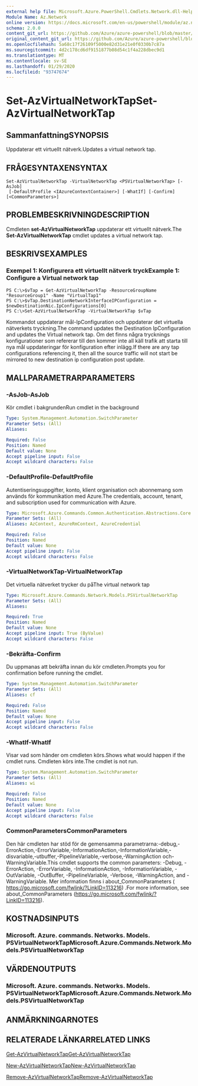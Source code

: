```yaml
---
external help file: Microsoft.Azure.PowerShell.Cmdlets.Network.dll-Help.xml
Module Name: Az.Network
online version: https://docs.microsoft.com/en-us/powershell/module/az.network/set-azvirtualnetworktap
schema: 2.0.0
content_git_url: https://github.com/Azure/azure-powershell/blob/master/src/Network/Network/help/Set-AzVirtualNetworkTap.md
original_content_git_url: https://github.com/Azure/azure-powershell/blob/master/src/Network/Network/help/Set-AzVirtualNetworkTap.md
ms.openlocfilehash: 5a68c17f26109f5000e82d31e21e0f0330b7c87a
ms.sourcegitcommit: 4d2c178cd6df9151877b08d54c1f4a228dbec9d1
ms.translationtype: MT
ms.contentlocale: sv-SE
ms.lasthandoff: 01/29/2020
ms.locfileid: "93747674"
---
```

# <span data-ttu-id="54792-101">Set-AzVirtualNetworkTap</span><span class="sxs-lookup"><span data-stu-id="54792-101">Set-AzVirtualNetworkTap</span></span>

## <span data-ttu-id="54792-102">Sammanfattning</span><span class="sxs-lookup"><span data-stu-id="54792-102">SYNOPSIS</span></span>
<span data-ttu-id="54792-103">Uppdaterar ett virtuellt nätverk.</span><span class="sxs-lookup"><span data-stu-id="54792-103">Updates a virtual network tap.</span></span>

## <span data-ttu-id="54792-104">FRÅGESYNTAXEN</span><span class="sxs-lookup"><span data-stu-id="54792-104">SYNTAX</span></span>

```
Set-AzVirtualNetworkTap -VirtualNetworkTap <PSVirtualNetworkTap> [-AsJob]
 [-DefaultProfile <IAzureContextContainer>] [-WhatIf] [-Confirm] [<CommonParameters>]
```

## <span data-ttu-id="54792-105">PROBLEMBESKRIVNING</span><span class="sxs-lookup"><span data-stu-id="54792-105">DESCRIPTION</span></span>
<span data-ttu-id="54792-106">Cmdleten **set-AzVirtualNetworkTap** uppdaterar ett virtuellt nätverk.</span><span class="sxs-lookup"><span data-stu-id="54792-106">The **Set-AzVirtualNetworkTap** cmdlet updates a virtual network tap.</span></span>

## <span data-ttu-id="54792-107">BESKRIVS</span><span class="sxs-lookup"><span data-stu-id="54792-107">EXAMPLES</span></span>

### <span data-ttu-id="54792-108">Exempel 1: Konfigurera ett virtuellt nätverk tryck</span><span class="sxs-lookup"><span data-stu-id="54792-108">Example 1: Configure a Virtual network tap</span></span>
```
PS C:\>$vTap = Get-AzVirtualNetworkTap -ResourceGroupName "ResourceGroup1" -Name "VirtualTap1"
PS C:\>$vTap.DestinationNetworkInterfaceIPConfiguration = $newDestinationNic.IpConfigurations[0]
PS C:\>Set-AzVirtualNetworkTap -VirtualNetworkTap $vTap
```

<span data-ttu-id="54792-109">Kommandot uppdaterar mål-IpConfiguration och uppdaterar det virtuella nätverkets tryckning.</span><span class="sxs-lookup"><span data-stu-id="54792-109">The command updates the Destination IpConfiguration and updates the Virtual network tap.</span></span>
<span data-ttu-id="54792-110">Om det finns några trycknings konfigurationer som refererar till den kommer inte all käll trafik att starta till nya mål uppdateringar för konfiguration efter inlägg.</span><span class="sxs-lookup"><span data-stu-id="54792-110">If there are any tap configurations referencing it, then all the source traffic will not start be mirrored to new destination ip configuration post update.</span></span>

## <span data-ttu-id="54792-111">MALLPARAMETRAR</span><span class="sxs-lookup"><span data-stu-id="54792-111">PARAMETERS</span></span>

### <span data-ttu-id="54792-112">-AsJob</span><span class="sxs-lookup"><span data-stu-id="54792-112">-AsJob</span></span>
<span data-ttu-id="54792-113">Kör cmdlet i bakgrunden</span><span class="sxs-lookup"><span data-stu-id="54792-113">Run cmdlet in the background</span></span>

```yaml
Type: System.Management.Automation.SwitchParameter
Parameter Sets: (All)
Aliases:

Required: False
Position: Named
Default value: None
Accept pipeline input: False
Accept wildcard characters: False
```

### <span data-ttu-id="54792-114">-DefaultProfile</span><span class="sxs-lookup"><span data-stu-id="54792-114">-DefaultProfile</span></span>
<span data-ttu-id="54792-115">Autentiseringsuppgifter, konto, klient organisation och abonnemang som används för kommunikation med Azure.</span><span class="sxs-lookup"><span data-stu-id="54792-115">The credentials, account, tenant, and subscription used for communication with Azure.</span></span>

```yaml
Type: Microsoft.Azure.Commands.Common.Authentication.Abstractions.Core.IAzureContextContainer
Parameter Sets: (All)
Aliases: AzContext, AzureRmContext, AzureCredential

Required: False
Position: Named
Default value: None
Accept pipeline input: False
Accept wildcard characters: False
```

### <span data-ttu-id="54792-116">-VirtualNetworkTap</span><span class="sxs-lookup"><span data-stu-id="54792-116">-VirtualNetworkTap</span></span>
<span data-ttu-id="54792-117">Det virtuella nätverket trycker du på</span><span class="sxs-lookup"><span data-stu-id="54792-117">The virtual network tap</span></span>

```yaml
Type: Microsoft.Azure.Commands.Network.Models.PSVirtualNetworkTap
Parameter Sets: (All)
Aliases:

Required: True
Position: Named
Default value: None
Accept pipeline input: True (ByValue)
Accept wildcard characters: False
```

### <span data-ttu-id="54792-118">-Bekräfta</span><span class="sxs-lookup"><span data-stu-id="54792-118">-Confirm</span></span>
<span data-ttu-id="54792-119">Du uppmanas att bekräfta innan du kör cmdleten.</span><span class="sxs-lookup"><span data-stu-id="54792-119">Prompts you for confirmation before running the cmdlet.</span></span>

```yaml
Type: System.Management.Automation.SwitchParameter
Parameter Sets: (All)
Aliases: cf

Required: False
Position: Named
Default value: None
Accept pipeline input: False
Accept wildcard characters: False
```

### <span data-ttu-id="54792-120">-WhatIf</span><span class="sxs-lookup"><span data-stu-id="54792-120">-WhatIf</span></span>
<span data-ttu-id="54792-121">Visar vad som händer om cmdleten körs.</span><span class="sxs-lookup"><span data-stu-id="54792-121">Shows what would happen if the cmdlet runs.</span></span>
<span data-ttu-id="54792-122">Cmdleten körs inte.</span><span class="sxs-lookup"><span data-stu-id="54792-122">The cmdlet is not run.</span></span>

```yaml
Type: System.Management.Automation.SwitchParameter
Parameter Sets: (All)
Aliases: wi

Required: False
Position: Named
Default value: None
Accept pipeline input: False
Accept wildcard characters: False
```

### <span data-ttu-id="54792-123">CommonParameters</span><span class="sxs-lookup"><span data-stu-id="54792-123">CommonParameters</span></span>
<span data-ttu-id="54792-124">Den här cmdleten har stöd för de gemensamma parametrarna:-debug,-ErrorAction,-ErrorVariable,-InformationAction,-InformationVariable,-disvariable,-utbuffer,-PipelineVariable,-verbose,-WarningAction och-WarningVariable.</span><span class="sxs-lookup"><span data-stu-id="54792-124">This cmdlet supports the common parameters: -Debug, -ErrorAction, -ErrorVariable, -InformationAction, -InformationVariable, -OutVariable, -OutBuffer, -PipelineVariable, -Verbose, -WarningAction, and -WarningVariable.</span></span> <span data-ttu-id="54792-125">Mer information finns i about_CommonParameters ( https://go.microsoft.com/fwlink/?LinkID=113216) .</span><span class="sxs-lookup"><span data-stu-id="54792-125">For more information, see about_CommonParameters (https://go.microsoft.com/fwlink/?LinkID=113216).</span></span>

## <span data-ttu-id="54792-126">KOSTNADS</span><span class="sxs-lookup"><span data-stu-id="54792-126">INPUTS</span></span>

### <span data-ttu-id="54792-127">Microsoft. Azure. commands. Networks. Models. PSVirtualNetworkTap</span><span class="sxs-lookup"><span data-stu-id="54792-127">Microsoft.Azure.Commands.Network.Models.PSVirtualNetworkTap</span></span>

## <span data-ttu-id="54792-128">VÄRDEN</span><span class="sxs-lookup"><span data-stu-id="54792-128">OUTPUTS</span></span>

### <span data-ttu-id="54792-129">Microsoft. Azure. commands. Networks. Models. PSVirtualNetworkTap</span><span class="sxs-lookup"><span data-stu-id="54792-129">Microsoft.Azure.Commands.Network.Models.PSVirtualNetworkTap</span></span>

## <span data-ttu-id="54792-130">ANMÄRKNINGAR</span><span class="sxs-lookup"><span data-stu-id="54792-130">NOTES</span></span>

## <span data-ttu-id="54792-131">RELATERADE LÄNKAR</span><span class="sxs-lookup"><span data-stu-id="54792-131">RELATED LINKS</span></span>

[<span data-ttu-id="54792-132">Get-AzVirtualNetworkTap</span><span class="sxs-lookup"><span data-stu-id="54792-132">Get-AzVirtualNetworkTap</span></span>](./Get-AzVirtualNetworkTap.md)

[<span data-ttu-id="54792-133">New-AzVirtualNetworkTap</span><span class="sxs-lookup"><span data-stu-id="54792-133">New-AzVirtualNetworkTap</span></span>](./New-AzVirtualNetworkTap.md)

[<span data-ttu-id="54792-134">Remove-AzVirtualNetworkTap</span><span class="sxs-lookup"><span data-stu-id="54792-134">Remove-AzVirtualNetworkTap</span></span>](./Remove-AzVirtualNetworkTap.md)
